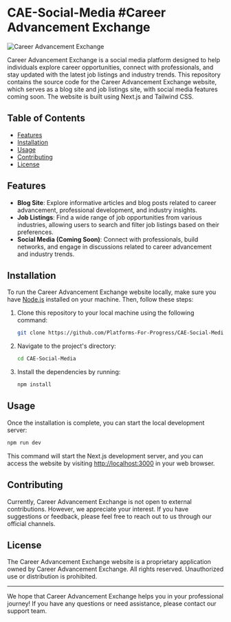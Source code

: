 # CAE-Social-Media #Career Advancement Exchange

![Career Advancement Exchange](logo.png)

Career Advancement Exchange is a social media platform designed to help individuals explore career opportunities, connect with professionals, and stay updated with the latest job listings and industry trends. This repository contains the source code for the Career Advancement Exchange website, which serves as a blog site and job listings site, with social media features coming soon. The website is built using Next.js and Tailwind CSS.

## Table of Contents

- [Features](#features)
- [Installation](#installation)
- [Usage](#usage)
- [Contributing](#contributing)
- [License](#license)

## Features

- **Blog Site**: Explore informative articles and blog posts related to career advancement, professional development, and industry insights.
- **Job Listings**: Find a wide range of job opportunities from various industries, allowing users to search and filter job listings based on their preferences.
- **Social Media (Coming Soon)**: Connect with professionals, build networks, and engage in discussions related to career advancement and industry trends.

## Installation

To run the Career Advancement Exchange website locally, make sure you have [Node.js](https://nodejs.org) installed on your machine. Then, follow these steps:

1. Clone this repository to your local machine using the following command:

   ```bash
   git clone https://github.com/Platforms-For-Progress/CAE-Social-Media.git
   ```

2. Navigate to the project's directory:

   ```bash
   cd CAE-Social-Media
   ```

3. Install the dependencies by running:

   ```bash
   npm install
   ```

## Usage

Once the installation is complete, you can start the local development server:

```bash
npm run dev
```

This command will start the Next.js development server, and you can access the website by visiting [http://localhost:3000](http://localhost:3000) in your web browser.

## Contributing

Currently, Career Advancement Exchange is not open to external contributions. However, we appreciate your interest. If you have suggestions or feedback, please feel free to reach out to us through our official channels.

## License

The Career Advancement Exchange website is a proprietary application owned by Career Advancement Exchange. All rights reserved. Unauthorized use or distribution is prohibited.

---

We hope that Career Advancement Exchange helps you in your professional journey! If you have any questions or need assistance, please contact our support team.
